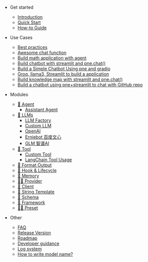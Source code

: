- Get started
  - [Introduction](README.md)
  - [Quick Start](get_started/quick_start.md#quick-start)
  - [How-to Guide](get_started/how-to-guide.md#how-to-guides)

- Use Cases
  - [Best practices](use_cases/intro.md#use-cases)
  - [Awesome chat function](use_cases/chat_usage.md#chat)
  - [Build math application with agent](use_cases/build-math-application-with-agent.md#building-a-math-application-with-promptulate-agents)
  - [Build chatbot with streamlit and pne.chat()](use_cases/streamlit-pne.md#build-a-simple-chatbot-using-streamlit-and-pne)
  - [Build a Simple Chatbot Using pne and gradio](use_cases/pne-gradio.md#build-a-simple-chatbot-using-pne-and-gradio)
  - [Groq, llama3, Streamlit to build a application](use_cases/streamlit-groq-llama3.md#groq-llama3-streamlit-to-build-a-application)
  - [Build knowledge map with streamlit and pne.chat()](use_cases/llmapper.md#llmapper)
  - [Build a chatbot using pne+streamlit to chat with GitHub repo](use_cases/chat-to-github-repo.md#build-a-chatbot-using-pne-streamlit-to-chat-with-GitHub-repo)

- Modules
  - [:robot: Agent](modules/agent.md#agent)
    - [Assistant Agent](modules/agents/assistant_agent_usage.md#assistant-agent)
  - [:notebook_with_decorative_cover: LLMs](modules/llm/llm.md#llm)
    - [LLM Factory](modules/llm/llm-factory-usage.md#LLMFactory)
    - [Custom LLM](modules/llm/custom_llm.md#custom-llm)
    - [OpenAI](modules/llm/openai.md#openai)
    - [Erniebot 百度文心](modules/llm/erniebot.md#百度文心erniebot)
    - [GLM 智谱AI](modules/llm/zhipu.md#智谱系列模型)
  - [:toolbox: Tool](modules/tools/index#Tool)
    - [Custom Tool](modules/tools/custom_tool_usage.md#custom-tool)
    - [LangChain Tool Usage](modules/tools/langchain_tool_usage.md#langchain-tool-usage)
  - [🐠 Format Output](modules/formatter.md#简介)
  - [:probing_cane: Hook & Lifecycle](modules/hook.md#what-is-hook)
  - [:department_store: Memory](modules/memory.md#memory)
  - [:man_with_probing_cane: Provider](modules/provider.md#provider)
  - [:muscle: Client](modules/client.md#client)
  - [:helicopter: String Template](modules/other/string_template.md#string-template)
  - [🏫 Schema](modules/schema.md#Schema)
  - [:hiking_boot: Framework](modules/framework.md#framework)
  - [:man_in_tuxedo: Preset](modules/preset.md#preset-角色预设)

- Other 
  - [FAQ](other/faq.md)
  - [Release Version](other/update.md)
  - [Roadmap](other/plan.md)
  - [Developer guidance](other/contribution.md#contributing-to-promptulate)
  - [Log system](other/log_system.md#log-system)
  - [How to write model name?](other/how_to_write_model_name.md#how-to-write-model-name)

